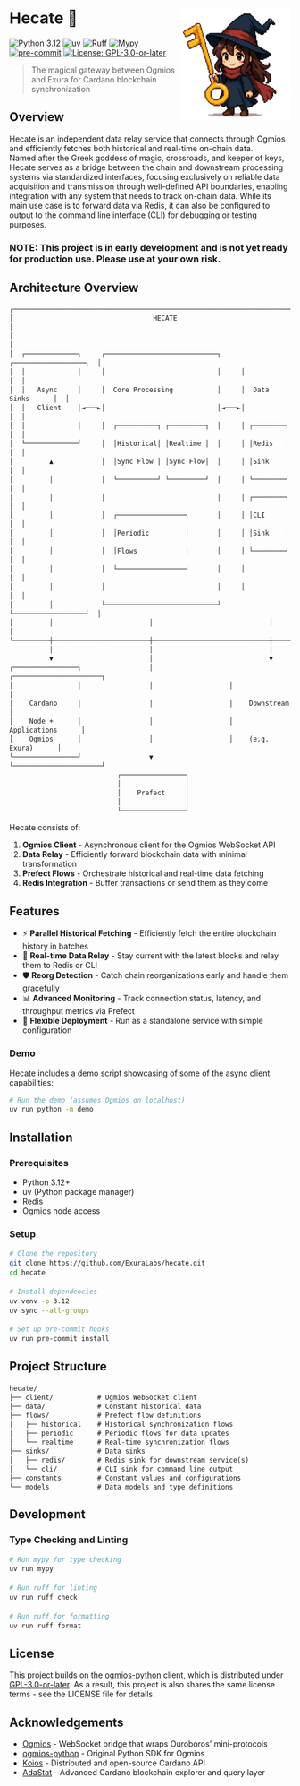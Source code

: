 # Hecate 🔮 <img align="right" width="200" height="200" src=".github/assets/hecate_logo.png">

[![Python 3.12](https://img.shields.io/badge/python-3.12-blue.svg)](https://www.python.org/downloads/release/python-3120/)
[![uv](https://img.shields.io/endpoint?url=https://raw.githubusercontent.com/astral-sh/uv/main/assets/badge/v0.json)](https://github.com/astral-sh/uv)
[![Ruff](https://img.shields.io/badge/code%20style-ruff-000000.svg)](https://github.com/astral-sh/ruff)
[![Mypy](https://img.shields.io/badge/types-mypy-blue.svg)](http://mypy-lang.org/)
[![pre-commit](https://img.shields.io/badge/pre--commit-enabled-brightgreen?logo=pre-commit)](https://github.com/pre-commit/pre-commit)
[![License: GPL-3.0-or-later](https://img.shields.io/badge/License-GPL3-blue.svg)](https://spdx.org/licenses/GPL-3.0-or-later.html)

> The magical gateway between Ogmios and Exura for Cardano blockchain synchronization

## Overview


Hecate is an independent data relay service that connects through Ogmios and efficiently fetches both historical and real-time on-chain data.<br>
Named after the Greek goddess of magic, crossroads, and keeper of keys, Hecate serves as a bridge between the chain and downstream processing systems via standardized interfaces, focusing exclusively on reliable data acquisition and transmission through well-defined API boundaries, enabling integration with any system that needs to track on-chain data.
While its main use case is to forward data via Redis, it can also be configured to output to the command line interface (CLI) for debugging or testing purposes.

### NOTE: This project is in early development and is not yet ready for production use. Please use at your own risk.

## Architecture Overview

```
┌───────────────────────────────────────────────────────────────────────────────┐
│                                   HECATE                                      │
│                                                                               │
│  ┌─────────────┐     ┌────────────────────────────┐     ┌──────────────────┐  │
│  │             │     │                            │     │                  │  │
│  │   Async     │     │  Core Processing           │     │  Data Sinks      │  │
│  │   Client    │◄───►│                            │◄───►│                  │  │
│  │             │     │  ┌──────────┐ ┌─────────┐  │     │ ┌────────┐       │  │
│  └─────────────┘     │  │Historical│ │Realtime │  │     │ │Redis   │       │  │
│         ▲            │  │Sync Flow │ │Sync Flow│  │     │ │Sink    │       │  │
│         │            │  └──────────┘ └─────────┘  │     │ └────────┘       │  │
│         │            │                            │     │ ┌────────┐       │  │
│         │            │  ┌─────────────────┐       │     │ │CLI     │       │  │
│         │            │  │Periodic         │       │     │ │Sink    │       │  │
│         │            │  │Flows            │       │     │ └────────┘       │  │
│         │            │  └─────────────────┘       │     │                  │  │
│         │            │                            │     │                  │  │
│         │            └────────────────────────────┘     └──────────────────┘  │
│         │                        │                             │              │
└─────────┼────────────────────────┼─────────────────────────────┼──────────────┘
          │                        │                             │
          ▼                        │                             ▼
┌────────────────┐                 │                   ┌──────────────────────┐
│                │                 │                   │                      │
│    Cardano     │                 │                   │    Downstream        │
│    Node +      │                 │                   │    Applications      │
│    Ogmios      │                 │                   │    (e.g. Exura)      │
└────────────────┘                 ▼                   └──────────────────────┘
                           ┌────────────────┐
                           │                │
                           │    Prefect     │
                           │                │
                           └────────────────┘
```

Hecate consists of:

1. **Ogmios Client** - Asynchronous client for the Ogmios WebSocket API
2. **Data Relay** - Efficiently forward blockchain data with minimal transformation
3. **Prefect Flows** - Orchestrate historical and real-time data fetching
4. **Redis Integration** - Buffer transactions or send them as they come

## Features

- ⚡ **Parallel Historical Fetching** - Efficiently fetch the entire blockchain history in batches
- 🔄 **Real-time Data Relay** - Stay current with the latest blocks and relay them to Redis or CLI
- 🛡️ **Reorg Detection** - Catch chain reorganizations early and handle them gracefully
- 📊 **Advanced Monitoring** - Track connection status, latency, and throughput metrics via Prefect
- 🧰 **Flexible Deployment** - Run as a standalone service with simple configuration

### Demo
Hecate includes a demo script showcasing of some of the async client capabilities:
```bash
# Run the demo (assumes Ogmios on localhost)
uv run python -m demo
```


## Installation

### Prerequisites

- Python 3.12+
- uv (Python package manager)
- Redis
- Ogmios node access

### Setup

```bash
# Clone the repository
git clone https://github.com/ExuraLabs/hecate.git
cd hecate

# Install dependencies
uv venv -p 3.12
uv sync --all-groups

# Set up pre-commit hooks
uv run pre-commit install
```

## Project Structure

```
hecate/
├── client/           # Ogmios WebSocket client
├── data/             # Constant historical data
├── flows/            # Prefect flow definitions
│   ├── historical    # Historical synchronization flows
│   ├── periodic      # Periodic flows for data updates
│   └── realtime      # Real-time synchronization flows
├── sinks/            # Data sinks
│   ├── redis/        # Redis sink for downstream service(s)
│   └── cli/          # CLI sink for command line output
├── constants         # Constant values and configurations
└── models            # Data models and type definitions
```

## Development


### Type Checking and Linting

```bash
# Run mypy for type checking
uv run mypy

# Run ruff for linting
uv run ruff check

# Run ruff for formatting
uv run ruff format
```


## License

This project builds on the [ogmios-python](https://gitlab.com/viperscience/ogmios-python) client, which is distributed under [GPL-3.0-or-later](https://spdx.org/licenses/GPL-3.0-or-later.html). As a result, this project is also shares the same license terms - see the LICENSE file for details.

## Acknowledgements

- [Ogmios](https://github.com/CardanoSolutions/ogmios) - WebSocket bridge that wraps Ouroboros' mini-protocols
- [ogmios-python](https://gitlab.com/viperscience/ogmios-python) - Original Python SDK for Ogmios
- [Koios](https://koios.rest/) - Distributed and open-source Cardano API
- [AdaStat](https://adastat.net/) - Advanced Cardano blockchain explorer and query layer
